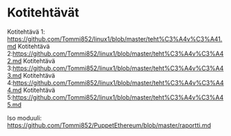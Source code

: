 # Kotitehtävät
Kotitehtävä 1: https://github.com/Tommi852/linux1/blob/master/teht%C3%A4v%C3%A41.md
Kotitehtävä 2:https://github.com/Tommi852/linux1/blob/master/teht%C3%A4v%C3%A42.md
Kotitehtävä 3:https://github.com/Tommi852/linux1/blob/master/teht%C3%A4v%C3%A43.md
Kotitehtävä 4:https://github.com/Tommi852/linux1/blob/master/teht%C3%A4v%C3%A44.md
Kotitehtävä 5:https://github.com/Tommi852/linux1/blob/master/teht%C3%A4v%C3%A45.md

Iso moduuli: https://github.com/Tommi852/PuppetEthereum/blob/master/raportti.md

